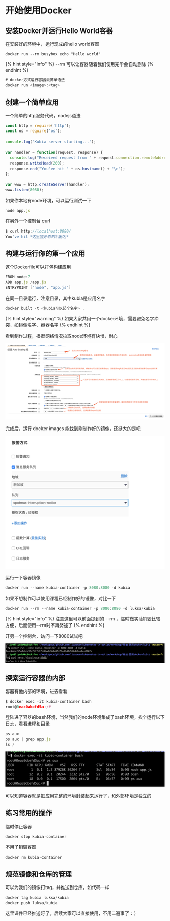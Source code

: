# 开始使用Docker

## 安装Docker并运行Hello World容器

在安装好的环境中，运行现成的hello world容器

```text
docker run --rm busybox echo "Hello world"
```

{% hint style="info" %}
--rm 可以让容器随着我们使用完毕会自动删除
{% endhint %}

```javascript
# docker方式运行容器最简单语法
docker run <image>:<tag>
```

## 创建一个简单应用

一个简单的http服务代码，nodejs语法

```javascript
const http = require('http');
const os = require('os');

console.log("Kubia server starting...");

var handler = function(request, response) {
  console.log("Received request from " + request.connection.remoteAddress);
  response.writeHead(200);
  response.end("You've hit " + os.hostname() + "\n");
};

var www = http.createServer(handler);
www.listen(8080);
```

如果你本地有node环境，可以运行测试一下

```javascript
node app.js
```

在另外一个控制台 curl

```javascript
$ curl http://localhost:8080/                                                                                                                                                130 ↵
You've hit *这里显示你的机器名*
```

## 构建与运行你的第一个应用

这个Dockerfile可以打包构建应用

```javascript
FROM node:7
ADD app.js /app.js
ENTRYPOINT ["node", "app.js"]
```

在同一目录运行，注意目录，其中kubia是应用名字

```javascript
docker built -t <kubia可以起个名字> .
```

{% hint style="warning" %}
如果大家共用一个docker环境，需要避免名字冲突，如镜像名字、容器名字
{% endhint %}

看到制作过程，根据网络情况拉取node环境有快慢，耐心

![](../../../.gitbook/assets/image%20%2813%29.png)

完成后，运行 docker images 能找到刚制作好的镜像，还挺大的是吧

![](../../../.gitbook/assets/image%20%281%29.png)

运行一下容器镜像

```javascript
docker run --name kubia-container -p 8080:8080 -d kubia
```

如果不想制作可以使用课程已经制作好的镜像，对比一下

```javascript
docker run --rm --name kubia-container -p 8080:8080 -d luksa/kubia
```

{% hint style="info" %}
注意这里可以前面提到的 --rm ，临时做实验销毁比较方便，后面使用--rm时不再赘述了
{% endhint %}

开另一个控制台，访问一下8080试试吧

![](../../../.gitbook/assets/image%20%2832%29.png)

## 探索运行容器的内部

容器有他内部的环境，进去看看

```javascript
$ docker exec -it kubia-container bash
root@0eac0abefd5a:/#
```

登陆进了容器的bash环境，当然我们的node环境集成了bash环境，挨个运行以下日志，看看进程和目录

```javascript
ps aux
ps aux | grep app.js
ls /
```

![](../../../.gitbook/assets/image%20%2836%29.png)

可以知道容器就是把应用完整的环境封装起来运行了，和外部环境是独立的

## 练习常用的操作

临时停止容器

```javascript
docker stop kubia-container
```

不用了销毁容器

```javascript
docker rm kubia-container
```

## 规范镜像和仓库的管理

可以为我们的镜像打tag，并推送到仓库，如代码一样

```javascript
docker tag kubia luksa/kubia
docker push luksa/kubia
```

这里课件已经推送好了，后续大家可以直接使用，不用二遍事了：）

